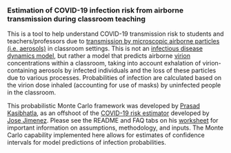### Estimation of COVID-19 infection risk from airborne transmission during classroom teaching

This is a tool to help understand COVID-19 transmission risk to students and teachers/professors  due to [transmission by microscopic airborne particles  (i.e. aerosols)](https://science.sciencemag.org/content/368/6498/1422) in classroom settings. This is not an [infectious disease dynamics model](https://en.wikipedia.org/wiki/Compartmental_models_in_epidemiology),  but rather a model that predicts airborne  [virion](https://theconversation.com/what-is-a-virus-how-do-they-spread-how-do-they-make-us-sick-133437)  concentrations within a classroom, taking into account exhalation of  virion-containing aerosols by infected individuals and the loss of these particles due to various processes.  Probabilities of infection are calculated based on the virion dose inhaled (accounting for use of masks) by uninfected people in the classroom. 

This probabilistic Monte Carlo framework was developed by  [Prasad Kasibhatla](https://nicholas.duke.edu/people/faculty/kasibhatla),  as an offshoot of the  [COVID-19 risk estimator](https://tinyurl.com/covid-estimator) developed by  [Jose Jimenez](https://www.colorado.edu/chemistry/jose-luis-jimenez). Please see the README and FAQ tabs on his [worksheet](https://tinyurl.com/covid-estimator)  for important information on assumptions, methodology, and inputs. The Monte Carlo capability implemented here allows for estimates of confidence  intervals for model predictions of infection probabilities.